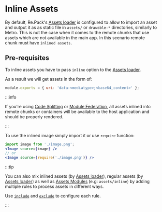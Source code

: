 # Inline Assets

By default, Re.Pack's [Assets loader](/docs/configuration/loaders/assets-loader) is configured to allow to import an asset and output it as as static file in `assets/` or `drawable-*` directories, similarly to Metro.
This is not the case when it comes to the remote chunks that use assets which are not available in the main app. In this scenario remote chunk must have `inlined assets`.

## Pre-requisites

To inline assets you have to pass `inline` option to the [Assets loader](/docs/configuration/loaders/assets-loader).

As a result we will get assets in the form of:

```js
module.exports = { uri: 'data:<mediatype>;<base64_content>' };
```

:::info

If you're using [Code Splitting](#) or [Module Federation](#), all assets inlined into remote chunks or containers will be available to the host application and should be properly rendered.

:::

To use the inlined image simply import it or use `require` function:

```jsx
import image from './image.png';
<Image source={image} />
// or
<Image source={require('./image.png')} />
```

:::tip

You can also mix inlined assets (by  [Assets loader](#)),  regular assets (by  [Assets loader](#)) as well as [Assets Modules](https://webpack.js.org/guides/asset-modules/) (e.g: `assets/inline`) by adding multiple rules to process assets in different ways.

Use [`include`](https://webpack.js.org/configuration/module/#ruleinclude) and [`exclude`](https://webpack.js.org/configuration/module/#ruleexclude) to configure each rule.

:::
